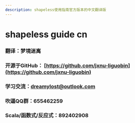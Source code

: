 ```yaml
---
description: shapeless使用指南官方版本的中文翻译版
---
```


# shapeless guide cn

### 翻译：梦境迷离

### 开源于GitHub： [https://github.com/jxnu-liguobin](https://github.com/jxnu-liguobin)

### 学习交流：dreamylost@outlook.com

### 吹逼QQ群：655462259

### Scala/函数式/反应式：892402908

 

